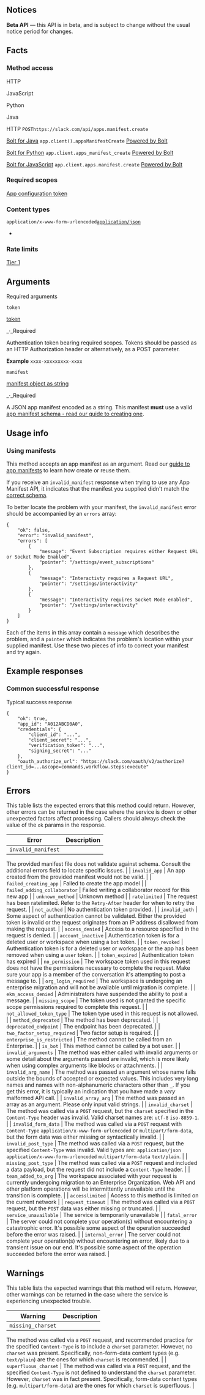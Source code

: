## Notices

**Beta API** —&nbsp;this API is in beta, and is subject to change without the usual notice period for changes.

## Facts

### Method access

HTTP

JavaScript

Python

Java

HTTP
`POSThttps://slack.com/api/apps.manifest.create`

[Bolt for Java](/tools/bolt)
`app.client().appsManifestCreate`
[Powered by Bolt](/tools/bolt)

[Bolt for Python](/tools/bolt)
`app.client.apps_manifest_create`
[Powered by Bolt](/tools/bolt)

[Bolt for JavaScript](/tools/bolt)
`app.client.apps.manifest.create`
[Powered by Bolt](/tools/bolt)

### Required scopes

[App configuration token](/authentication/config-tokens)

### Content types

`application/x-www-form-urlencoded`[`application/json`](/web#posting_json "Learn more about sending HTTP POST with JSON")

- 
### Rate limits
[Tier 1](/docs/rate-limits#tier_t1)

## Arguments

Required arguments

`token`

[token](/authentication/token-types)

_·_Required

Authentication token bearing required scopes. Tokens should be passed as an HTTP Authorization header or alternatively, as a POST parameter.

**Example**
`xxxx-xxxxxxxxx-xxxx`

`manifest`

[manifest object as string](/reference/manifests#fields)

_·_Required

A JSON app manifest encoded as a string. This manifest **must** use a valid [app manifest schema - read our guide to creating one](/reference/manifests#fields).

## Usage info

### Using manifests 

This method accepts an app manifest as an argument. Read our [guide to app manifests](/reference/manifests) to learn how create or reuse them.

If you receive an `invalid_manifest` response when trying to use any App Manifest API, it indicates that the manifest you supplied didn't match the [correct schema](/reference/manifests#fields).

To better locate the problem with your manifest, the `invalid_manifest` error should be accompanied by an `errors` array:

```
{
	"ok": false,
	"error": "invalid_manifest",
	"errors": [
		{
			"message": "Event Subscription requires either Request URL or Socket Mode Enabled",
			"pointer": "/settings/event_subscriptions"
		},
		{
			"message": "Interactivty requires a Request URL",
			"pointer": "/settings/interactivity"
		},
		{
			"message": "Interactivity requires Socket Mode enabled",
			"pointer": "/settings/interactivity"
		}
	]
}
```

Each of the items in this array contain a `message` which describes the problem, and a `pointer` which indicates the problem's location within your supplied manifest. Use these two pieces of info to correct your manifest and try again.

## Example responses

### Common successful response

Typical success response

```
{
    "ok": true,
    "app_id": "A012ABCD0A0",
    "credentials": {
        "client_id": "...",
        "client_secret": "...",
        "verification_token": "...",
        "signing_secret": "..."
    },
    "oauth_authorize_url": "https://slack.com/oauth/v2/authorize?client_id=...&scope=commands,workflow.steps:execute"
}
```

## Errors

This table lists the expected errors that this method could return. However, other errors can be returned in the case where the service is down or other unexpected factors affect processing. Callers should always check the value of the `ok` params in the response.

| Error | Description |
| --- | --- |
| `invalid_manifest` | 
The provided manifest file does not validate against schema. Consult the additional errors field to locate specific issues.
 |
| `invalid_app` | 
An app created from the provided manifest would not be valid.
 |
| `failed_creating_app` | 
Failed to create the app model
 |
| `failed_adding_collaborator` | 
Failed writing a collaborator record for this new app
 |
| `unknown_method` | 
Unknown method
 |
| `ratelimited` | 
The request has been ratelimited. Refer to the `Retry-After` header for when to retry the request.
 |
| `not_authed` | 
No authentication token provided.
 |
| `invalid_auth` | 
Some aspect of authentication cannot be validated. Either the provided token is invalid or the request originates from an IP address disallowed from making the request.
 |
| `access_denied` | 
Access to a resource specified in the request is denied.
 |
| `account_inactive` | 
Authentication token is for a deleted user or workspace when using a `bot` token.
 |
| `token_revoked` | 
Authentication token is for a deleted user or workspace or the app has been removed when using a `user` token.
 |
| `token_expired` | 
Authentication token has expired
 |
| `no_permission` | 
The workspace token used in this request does not have the permissions necessary to complete the request. Make sure your app is a member of the conversation it's attempting to post a message to.
 |
| `org_login_required` | 
The workspace is undergoing an enterprise migration and will not be available until migration is complete.
 |
| `ekm_access_denied` | 
Administrators have suspended the ability to post a message.
 |
| `missing_scope` | 
The token used is not granted the specific scope permissions required to complete this request.
 |
| `not_allowed_token_type` | 
The token type used in this request is not allowed.
 |
| `method_deprecated` | 
The method has been deprecated.
 |
| `deprecated_endpoint` | 
The endpoint has been deprecated.
 |
| `two_factor_setup_required` | 
Two factor setup is required.
 |
| `enterprise_is_restricted` | 
The method cannot be called from an Enterprise.
 |
| `is_bot` | 
This method cannot be called by a bot user.
 |
| `invalid_arguments` | 
The method was either called with invalid arguments or some detail about the arguments passed are invalid, which is more likely when using complex arguments like blocks or attachments.
 |
| `invalid_arg_name` | 
The method was passed an argument whose name falls outside the bounds of accepted or expected values. This includes very long names and names with non-alphanumeric characters other than `_`. If you get this error, it is typically an indication that you have made a _very_ malformed API call.
 |
| `invalid_array_arg` | 
The method was passed an array as an argument. Please only input valid strings.
 |
| `invalid_charset` | 
The method was called via a `POST` request, but the `charset` specified in the `Content-Type` header was invalid. Valid charset names are: `utf-8` `iso-8859-1`.
 |
| `invalid_form_data` | 
The method was called via a `POST` request with `Content-Type` `application/x-www-form-urlencoded` or `multipart/form-data`, but the form data was either missing or syntactically invalid.
 |
| `invalid_post_type` | 
The method was called via a `POST` request, but the specified `Content-Type` was invalid. Valid types are: `application/json` `application/x-www-form-urlencoded` `multipart/form-data` `text/plain`.
 |
| `missing_post_type` | 
The method was called via a `POST` request and included a data payload, but the request did not include a `Content-Type` header.
 |
| `team_added_to_org` | 
The workspace associated with your request is currently undergoing migration to an Enterprise Organization. Web API and other platform operations will be intermittently unavailable until the transition is complete.
 |
| `accesslimited` | 
Access to this method is limited on the current network
 |
| `request_timeout` | 
The method was called via a `POST` request, but the `POST` data was either missing or truncated.
 |
| `service_unavailable` | 
The service is temporarily unavailable
 |
| `fatal_error` | 
The server could not complete your operation(s) without encountering a catastrophic error. It's possible some aspect of the operation succeeded before the error was raised.
 |
| `internal_error` | 
The server could not complete your operation(s) without encountering an error, likely due to a transient issue on our end. It's possible some aspect of the operation succeeded before the error was raised.
 |

## Warnings

This table lists the expected warnings that this method will return. However, other warnings can be returned in the case where the service is experiencing unexpected trouble.

| Warning | Description |
| --- | --- |
| `missing_charset` | 
The method was called via a `POST` request, and recommended practice for the specified `Content-Type` is to include a `charset` parameter. However, no `charset` was present. Specifically, non-form-data content types (e.g. `text/plain`) are the ones for which `charset` is recommended.
 |
| `superfluous_charset` | 
The method was called via a `POST` request, and the specified `Content-Type` is not defined to understand the `charset` parameter. However, `charset` was in fact present. Specifically, form-data content types (e.g. `multipart/form-data`) are the ones for which `charset` is superfluous.
 |

